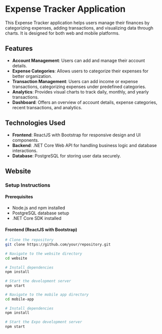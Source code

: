 # Expense Tracker Application
 
This Expense Tracker application helps users manage their finances by categorizing expenses, adding transactions, and visualizing data through charts. It is designed for both web and mobile platforms.
 
## Features
 
- **Account Management**: Users can add and manage their account details.
- **Expense Categories**: Allows users to categorize their expenses for better organization.
- **Transaction Management**: Users can add income or expense transactions, categorizing expenses under predefined categories.
- **Analytics**: Provides visual charts to track daily, monthly, and yearly transactions.
- **Dashboard**: Offers an overview of account details, expense categories, recent transactions, and analytics.
 
## Technologies Used
 
- **Frontend**: ReactJS with Bootstrap for responsive design and UI components.
- **Backend**: .NET Core Web API for handling business logic and database interactions.
- **Database**: PostgreSQL for storing user data securely.
 
## Website
 
### Setup Instructions
 
#### Prerequisites
 
- Node.js and npm installed
- PostgreSQL database setup
- .NET Core SDK installed
 
#### Frontend (ReactJS with Bootstrap)
 
```bash
# Clone the repository
git clone https://github.com/your/repository.git
 
# Navigate to the website directory
cd website
 
# Install dependencies
npm install
 
# Start the development server
npm start

# Navigate to the mobile app directory
cd mobile-app
 
# Install dependencies
npm install
 
# Start the Expo development server
npm start
